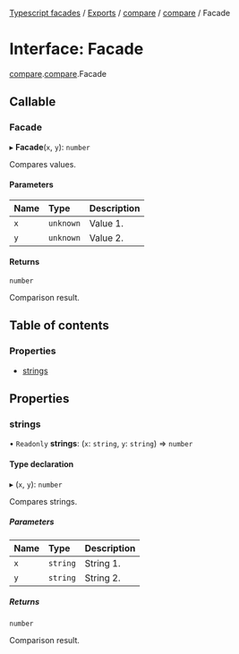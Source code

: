 [Typescript facades](../index.md) / [Exports](../modules.md) / [compare](../modules/compare.md) / [compare](../modules/compare.compare.md) / Facade

# Interface: Facade

[compare](../modules/compare.md).[compare](../modules/compare.compare.md).Facade

## Callable

### Facade

▸ **Facade**(`x`, `y`): `number`

Compares values.

#### Parameters

| Name | Type | Description |
| :------ | :------ | :------ |
| `x` | `unknown` | Value 1. |
| `y` | `unknown` | Value 2. |

#### Returns

`number`

Comparison result.

## Table of contents

### Properties

- [strings](compare.compare.Facade.md#strings)

## Properties

### strings

• `Readonly` **strings**: (`x`: `string`, `y`: `string`) => `number`

#### Type declaration

▸ (`x`, `y`): `number`

Compares strings.

##### Parameters

| Name | Type | Description |
| :------ | :------ | :------ |
| `x` | `string` | String 1. |
| `y` | `string` | String 2. |

##### Returns

`number`

Comparison result.
